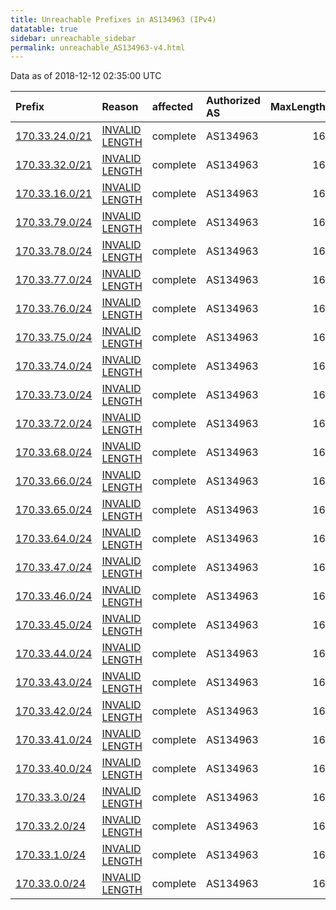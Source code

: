 ```yaml
---
title: Unreachable Prefixes in AS134963 (IPv4)
datatable: true
sidebar: unreachable_sidebar
permalink: unreachable_AS134963-v4.html
---
```


Data as of 2018-12-12 02:35:00 UTC


<div class="datatable-begin"></div>

| Prefix                                                 | Reason                                                                                                    | affected   | Authorized AS   |   MaxLength | Anchor                                       |   unreachable /24s |
|:-------------------------------------------------------|:----------------------------------------------------------------------------------------------------------|:-----------|:----------------|------------:|:---------------------------------------------|-------------------:|
| [170.33.24.0/21](https://stat.ripe.net/170.33.24.0/21) | [INVALID LENGTH](https://rpki-validator.ripe.net/announcement-preview?asn=AS134963&prefix=170.33.24.0/21) | complete   | AS134963        |          16 | [APNIC](unreachable_APNIC_RPKI_Root-v4.html) |                  8 |
| [170.33.32.0/21](https://stat.ripe.net/170.33.32.0/21) | [INVALID LENGTH](https://rpki-validator.ripe.net/announcement-preview?asn=AS134963&prefix=170.33.32.0/21) | complete   | AS134963        |          16 | [APNIC](unreachable_APNIC_RPKI_Root-v4.html) |                  8 |
| [170.33.16.0/21](https://stat.ripe.net/170.33.16.0/21) | [INVALID LENGTH](https://rpki-validator.ripe.net/announcement-preview?asn=AS134963&prefix=170.33.16.0/21) | complete   | AS134963        |          16 | [APNIC](unreachable_APNIC_RPKI_Root-v4.html) |                  8 |
| [170.33.79.0/24](https://stat.ripe.net/170.33.79.0/24) | [INVALID LENGTH](https://rpki-validator.ripe.net/announcement-preview?asn=AS134963&prefix=170.33.79.0/24) | complete   | AS134963        |          16 | [APNIC](unreachable_APNIC_RPKI_Root-v4.html) |                  1 |
| [170.33.78.0/24](https://stat.ripe.net/170.33.78.0/24) | [INVALID LENGTH](https://rpki-validator.ripe.net/announcement-preview?asn=AS134963&prefix=170.33.78.0/24) | complete   | AS134963        |          16 | [APNIC](unreachable_APNIC_RPKI_Root-v4.html) |                  1 |
| [170.33.77.0/24](https://stat.ripe.net/170.33.77.0/24) | [INVALID LENGTH](https://rpki-validator.ripe.net/announcement-preview?asn=AS134963&prefix=170.33.77.0/24) | complete   | AS134963        |          16 | [APNIC](unreachable_APNIC_RPKI_Root-v4.html) |                  1 |
| [170.33.76.0/24](https://stat.ripe.net/170.33.76.0/24) | [INVALID LENGTH](https://rpki-validator.ripe.net/announcement-preview?asn=AS134963&prefix=170.33.76.0/24) | complete   | AS134963        |          16 | [APNIC](unreachable_APNIC_RPKI_Root-v4.html) |                  1 |
| [170.33.75.0/24](https://stat.ripe.net/170.33.75.0/24) | [INVALID LENGTH](https://rpki-validator.ripe.net/announcement-preview?asn=AS134963&prefix=170.33.75.0/24) | complete   | AS134963        |          16 | [APNIC](unreachable_APNIC_RPKI_Root-v4.html) |                  1 |
| [170.33.74.0/24](https://stat.ripe.net/170.33.74.0/24) | [INVALID LENGTH](https://rpki-validator.ripe.net/announcement-preview?asn=AS134963&prefix=170.33.74.0/24) | complete   | AS134963        |          16 | [APNIC](unreachable_APNIC_RPKI_Root-v4.html) |                  1 |
| [170.33.73.0/24](https://stat.ripe.net/170.33.73.0/24) | [INVALID LENGTH](https://rpki-validator.ripe.net/announcement-preview?asn=AS134963&prefix=170.33.73.0/24) | complete   | AS134963        |          16 | [APNIC](unreachable_APNIC_RPKI_Root-v4.html) |                  1 |
| [170.33.72.0/24](https://stat.ripe.net/170.33.72.0/24) | [INVALID LENGTH](https://rpki-validator.ripe.net/announcement-preview?asn=AS134963&prefix=170.33.72.0/24) | complete   | AS134963        |          16 | [APNIC](unreachable_APNIC_RPKI_Root-v4.html) |                  1 |
| [170.33.68.0/24](https://stat.ripe.net/170.33.68.0/24) | [INVALID LENGTH](https://rpki-validator.ripe.net/announcement-preview?asn=AS134963&prefix=170.33.68.0/24) | complete   | AS134963        |          16 | [APNIC](unreachable_APNIC_RPKI_Root-v4.html) |                  1 |
| [170.33.66.0/24](https://stat.ripe.net/170.33.66.0/24) | [INVALID LENGTH](https://rpki-validator.ripe.net/announcement-preview?asn=AS134963&prefix=170.33.66.0/24) | complete   | AS134963        |          16 | [APNIC](unreachable_APNIC_RPKI_Root-v4.html) |                  1 |
| [170.33.65.0/24](https://stat.ripe.net/170.33.65.0/24) | [INVALID LENGTH](https://rpki-validator.ripe.net/announcement-preview?asn=AS134963&prefix=170.33.65.0/24) | complete   | AS134963        |          16 | [APNIC](unreachable_APNIC_RPKI_Root-v4.html) |                  1 |
| [170.33.64.0/24](https://stat.ripe.net/170.33.64.0/24) | [INVALID LENGTH](https://rpki-validator.ripe.net/announcement-preview?asn=AS134963&prefix=170.33.64.0/24) | complete   | AS134963        |          16 | [APNIC](unreachable_APNIC_RPKI_Root-v4.html) |                  1 |
| [170.33.47.0/24](https://stat.ripe.net/170.33.47.0/24) | [INVALID LENGTH](https://rpki-validator.ripe.net/announcement-preview?asn=AS134963&prefix=170.33.47.0/24) | complete   | AS134963        |          16 | [APNIC](unreachable_APNIC_RPKI_Root-v4.html) |                  1 |
| [170.33.46.0/24](https://stat.ripe.net/170.33.46.0/24) | [INVALID LENGTH](https://rpki-validator.ripe.net/announcement-preview?asn=AS134963&prefix=170.33.46.0/24) | complete   | AS134963        |          16 | [APNIC](unreachable_APNIC_RPKI_Root-v4.html) |                  1 |
| [170.33.45.0/24](https://stat.ripe.net/170.33.45.0/24) | [INVALID LENGTH](https://rpki-validator.ripe.net/announcement-preview?asn=AS134963&prefix=170.33.45.0/24) | complete   | AS134963        |          16 | [APNIC](unreachable_APNIC_RPKI_Root-v4.html) |                  1 |
| [170.33.44.0/24](https://stat.ripe.net/170.33.44.0/24) | [INVALID LENGTH](https://rpki-validator.ripe.net/announcement-preview?asn=AS134963&prefix=170.33.44.0/24) | complete   | AS134963        |          16 | [APNIC](unreachable_APNIC_RPKI_Root-v4.html) |                  1 |
| [170.33.43.0/24](https://stat.ripe.net/170.33.43.0/24) | [INVALID LENGTH](https://rpki-validator.ripe.net/announcement-preview?asn=AS134963&prefix=170.33.43.0/24) | complete   | AS134963        |          16 | [APNIC](unreachable_APNIC_RPKI_Root-v4.html) |                  1 |
| [170.33.42.0/24](https://stat.ripe.net/170.33.42.0/24) | [INVALID LENGTH](https://rpki-validator.ripe.net/announcement-preview?asn=AS134963&prefix=170.33.42.0/24) | complete   | AS134963        |          16 | [APNIC](unreachable_APNIC_RPKI_Root-v4.html) |                  1 |
| [170.33.41.0/24](https://stat.ripe.net/170.33.41.0/24) | [INVALID LENGTH](https://rpki-validator.ripe.net/announcement-preview?asn=AS134963&prefix=170.33.41.0/24) | complete   | AS134963        |          16 | [APNIC](unreachable_APNIC_RPKI_Root-v4.html) |                  1 |
| [170.33.40.0/24](https://stat.ripe.net/170.33.40.0/24) | [INVALID LENGTH](https://rpki-validator.ripe.net/announcement-preview?asn=AS134963&prefix=170.33.40.0/24) | complete   | AS134963        |          16 | [APNIC](unreachable_APNIC_RPKI_Root-v4.html) |                  1 |
| [170.33.3.0/24](https://stat.ripe.net/170.33.3.0/24)   | [INVALID LENGTH](https://rpki-validator.ripe.net/announcement-preview?asn=AS134963&prefix=170.33.3.0/24)  | complete   | AS134963        |          16 | [APNIC](unreachable_APNIC_RPKI_Root-v4.html) |                  1 |
| [170.33.2.0/24](https://stat.ripe.net/170.33.2.0/24)   | [INVALID LENGTH](https://rpki-validator.ripe.net/announcement-preview?asn=AS134963&prefix=170.33.2.0/24)  | complete   | AS134963        |          16 | [APNIC](unreachable_APNIC_RPKI_Root-v4.html) |                  1 |
| [170.33.1.0/24](https://stat.ripe.net/170.33.1.0/24)   | [INVALID LENGTH](https://rpki-validator.ripe.net/announcement-preview?asn=AS134963&prefix=170.33.1.0/24)  | complete   | AS134963        |          16 | [APNIC](unreachable_APNIC_RPKI_Root-v4.html) |                  1 |
| [170.33.0.0/24](https://stat.ripe.net/170.33.0.0/24)   | [INVALID LENGTH](https://rpki-validator.ripe.net/announcement-preview?asn=AS134963&prefix=170.33.0.0/24)  | complete   | AS134963        |          16 | [APNIC](unreachable_APNIC_RPKI_Root-v4.html) |                  1 |

<div class="datatable-end"></div>